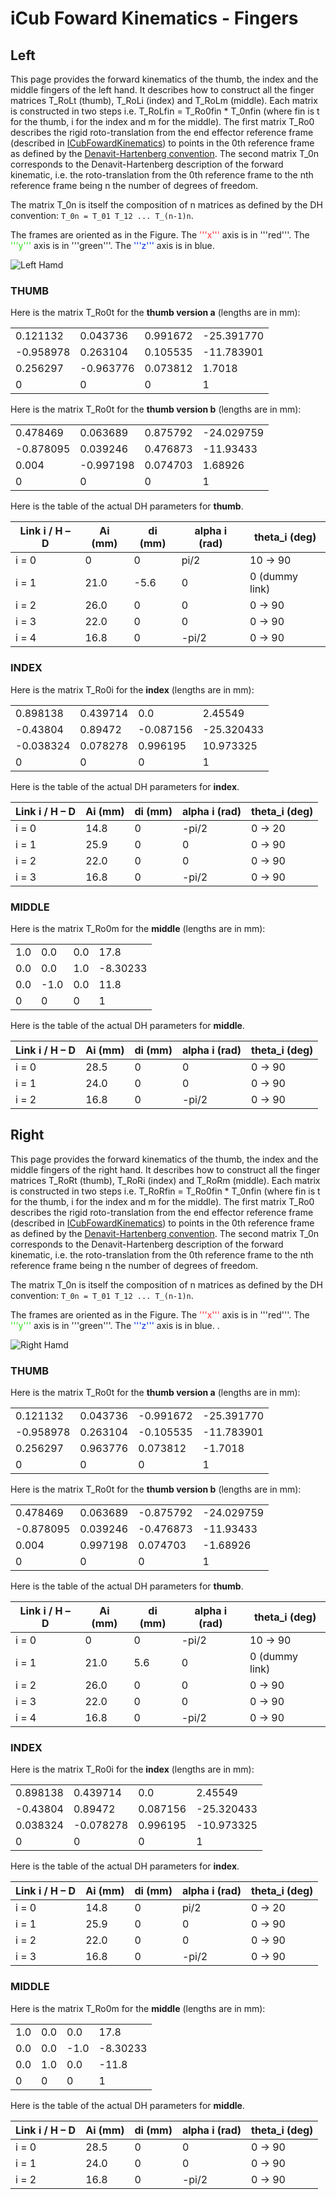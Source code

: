 # **iCub Foward Kinematics - Fingers**

## Left
This page provides the forward kinematics of the thumb, the index and the middle fingers of the left hand. It describes how to construct all the finger matrices T_RoLt (thumb), T_RoLi (index) and T_RoLm (middle). Each matrix is constructed in two steps i.e. T_RoLfin = T_Ro0fin * T_0nfin (where fin is t for the thumb, i for the index and m for the middle). The first matrix T_Ro0 describes the rigid roto-translation from the end effector reference frame (described in [ICubFowardKinematics](icub-forward-kinematics-arms.md#left)) to points in the 0th reference frame as defined by the [Denavit-Hartenberg convention](https://github.com/icub-tech-iit/documentation/raw/master/docs/icub_kinematics/icub-forward-kinematics/assets/chap3-forward-kinematics.pdf). The second matrix T_0n corresponds to the Denavit-Hartenberg description of the forward kinematic, i.e. the roto-translation from the 0th reference frame to the nth reference frame being n the number of degrees of freedom.

The matrix T_0n is itself the composition of n matrices as defined by the DH convention: `T_0n = T_01 T_12 ... T_(n-1)n`.

The frames are oriented as in the Figure. The <font color=#ff2e31>'''x'''</font> axis is in '''red'''. The <font color=#2BE01B>'''y'''</font> axis is in '''green'''. The <font color=#0030f2>'''z'''</font> axis is in blue. 

![Left Hamd](./img/LeftHand.png)

### **THUMB**

Here is the matrix T\_Ro0t for the **thumb version a** (lengths are in
mm):

|           |           |          |            |
|-----------|-----------|----------|------------|
| 0.121132  | 0.043736  | 0.991672 | -25.391770 |
| -0.958978 | 0.263104  | 0.105535 | -11.783901 |
| 0.256297  | -0.963776 | 0.073812 | 1.7018     |
| 0         | 0         | 0        | 1          |

Here is the matrix T\_Ro0t for the **thumb version b** (lengths are in
mm):

|           |           |          |            |
|-----------|-----------|----------|------------|
| 0.478469  | 0.063689  | 0.875792 | -24.029759 |
| -0.878095 | 0.039246  | 0.476873 | -11.93433  |
| 0.004     | -0.997198 | 0.074703 | 1.68926    |
| 0         | 0         | 0        | 1          |

Here is the table of the actual DH parameters for **thumb**.

| Link i / H – D | Ai (mm) | di (mm) | alpha i (rad) | theta\_i (deg) |
|----------------|---------|---------|---------------|----------------|
| i = 0          | 0       | 0       | pi/2          | 10 -&gt; 90    |
| i = 1          | 21.0    | -5.6    | 0             | 0 (dummy link) |
| i = 2          | 26.0    | 0       | 0             | 0 -&gt; 90     |
| i = 3          | 22.0    | 0       | 0             | 0 -&gt; 90     |
| i = 4          | 16.8    | 0       | -pi/2         | 0 -&gt; 90     |

### **INDEX**

Here is the matrix T\_Ro0i for the **index** (lengths are in mm):

|           |          |           |            |
|-----------|----------|-----------|------------|
| 0.898138  | 0.439714 | 0.0       | 2.45549    |
| -0.43804  | 0.89472  | -0.087156 | -25.320433 |
| -0.038324 | 0.078278 | 0.996195  | 10.973325  |
| 0         | 0        | 0         | 1          |

Here is the table of the actual DH parameters for **index**.

| Link i / H – D | Ai (mm) | di (mm) | alpha i (rad) | theta\_i (deg) |
|----------------|---------|---------|---------------|----------------|
| i = 0          | 14.8    | 0       | -pi/2         | 0 -&gt; 20     |
| i = 1          | 25.9    | 0       | 0             | 0 -&gt; 90     |
| i = 2          | 22.0    | 0       | 0             | 0 -&gt; 90     |
| i = 3          | 16.8    | 0       | -pi/2         | 0 -&gt; 90     |

### **MIDDLE**

Here is the matrix T\_Ro0m for the **middle** (lengths are in mm):

|     |      |     |          |
|-----|------|-----|----------|
| 1.0 | 0.0  | 0.0 | 17.8     |
| 0.0 | 0.0  | 1.0 | -8.30233 |
| 0.0 | -1.0 | 0.0 | 11.8     |
| 0   | 0    | 0   | 1        |

Here is the table of the actual DH parameters for **middle**.

| Link i / H – D | Ai (mm) | di (mm) | alpha i (rad) | theta\_i (deg) |
|----------------|---------|---------|---------------|----------------|
| i = 0          | 28.5    | 0       | 0             | 0 -&gt; 90     |
| i = 1          | 24.0    | 0       | 0             | 0 -&gt; 90     |
| i = 2          | 16.8    | 0       | -pi/2         | 0 -&gt; 90     |

## Right
This page provides the forward kinematics of the thumb, the index and the middle fingers of the right hand. It describes how to construct all the finger matrices T_RoRt (thumb), T_RoRi (index) and T_RoRm (middle). Each matrix is constructed in two steps i.e. T_RoRfin = T_Ro0fin * T_0nfin (where fin is t for the thumb, i for the index and m for the middle). The first matrix T_Ro0 describes the rigid roto-translation from the end effector reference frame (described in [ICubFowardKinematics](icub-forward-kinematics-arms.md#right)) to points in the 0th reference frame as defined by the [Denavit-Hartenberg convention](https://github.com/icub-tech-iit/documentation/raw/master/docs/icub_kinematics/icub-forward-kinematics/assets/chap3-forward-kinematics.pdf). The second matrix T_0n corresponds to the Denavit-Hartenberg description of the forward kinematic, i.e. the roto-translation from the 0th reference frame to the nth reference frame being n the number of degrees of freedom.

The matrix T_0n is itself the composition of n matrices as defined by the DH convention: `T_0n = T_01 T_12 ... T_(n-1)n`.

The frames are oriented as in the Figure. The <font color=#ff2e31>'''x'''</font> axis is in '''red'''. The <font color=#2BE01B>'''y'''</font> axis is in '''green'''. The <font color=#0030f2>'''z'''</font> axis is in blue. .

![Right Hamd](./img/RightHand.png)

### **THUMB**

Here is the matrix T\_Ro0t for the **thumb version a** (lengths are in
mm):

|           |          |           |            |
|-----------|----------|-----------|------------|
| 0.121132  | 0.043736 | -0.991672 | -25.391770 |
| -0.958978 | 0.263104 | -0.105535 | -11.783901 |
| 0.256297  | 0.963776 | 0.073812  | -1.7018    |
| 0         | 0        | 0         | 1          |

Here is the matrix T\_Ro0t for the **thumb version b** (lengths are in
mm):

|           |          |           |            |
|-----------|----------|-----------|------------|
| 0.478469  | 0.063689 | -0.875792 | -24.029759 |
| -0.878095 | 0.039246 | -0.476873 | -11.93433  |
| 0.004     | 0.997198 | 0.074703  | -1.68926   |
| 0         | 0        | 0         | 1          |

Here is the table of the actual DH parameters for **thumb**.

| Link i / H – D | Ai (mm) | di (mm) | alpha i (rad) | theta\_i (deg) |
|----------------|---------|---------|---------------|----------------|
| i = 0          | 0       | 0       | -pi/2         | 10 -&gt; 90    |
| i = 1          | 21.0    | 5.6     | 0             | 0 (dummy link) |
| i = 2          | 26.0    | 0       | 0             | 0 -&gt; 90     |
| i = 3          | 22.0    | 0       | 0             | 0 -&gt; 90     |
| i = 4          | 16.8    | 0       | -pi/2         | 0 -&gt; 90     |

### **INDEX**

Here is the matrix T\_Ro0i for the **index** (lengths are in mm):

|          |           |          |            |
|----------|-----------|----------|------------|
| 0.898138 | 0.439714  | 0.0      | 2.45549    |
| -0.43804 | 0.89472   | 0.087156 | -25.320433 |
| 0.038324 | -0.078278 | 0.996195 | -10.973325 |
| 0        | 0         | 0        | 1          |

Here is the table of the actual DH parameters for **index**.

| Link i / H – D | Ai (mm) | di (mm) | alpha i (rad) | theta\_i (deg) |
|----------------|---------|---------|---------------|----------------|
| i = 0          | 14.8    | 0       | pi/2          | 0 -&gt; 20     |
| i = 1          | 25.9    | 0       | 0             | 0 -&gt; 90     |
| i = 2          | 22.0    | 0       | 0             | 0 -&gt; 90     |
| i = 3          | 16.8    | 0       | -pi/2         | 0 -&gt; 90     |

### **MIDDLE**

Here is the matrix T\_Ro0m for the **middle** (lengths are in mm):

|     |     |      |          |
|-----|-----|------|----------|
| 1.0 | 0.0 | 0.0  | 17.8     |
| 0.0 | 0.0 | -1.0 | -8.30233 |
| 0.0 | 1.0 | 0.0  | -11.8    |
| 0   | 0   | 0    | 1        |

Here is the table of the actual DH parameters for **middle**.

| Link i / H – D | Ai (mm) | di (mm) | alpha i (rad) | theta\_i (deg) |
|----------------|---------|---------|---------------|----------------|
| i = 0          | 28.5    | 0       | 0             | 0 -&gt; 90     |
| i = 1          | 24.0    | 0       | 0             | 0 -&gt; 90     |
| i = 2          | 16.8    | 0       | -pi/2         | 0 -&gt; 90     |
